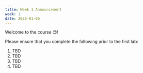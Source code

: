 ```yaml
---
title: Week 1 Announcement
week: 1
date: 2025-01-06
---
```


Welcome to the course 😊! 

Please ensure that you complete the following prior to the first lab:

1. TBD 
2. TBD
3. TBD
4. TBD